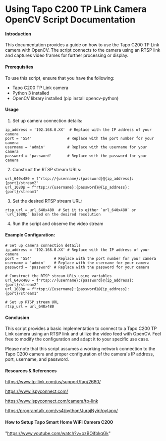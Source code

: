 # Using Tapo C200 TP Link Camera OpenCV Script Documentation
#### Introduction

This documentation provides a guide on how to use the Tapo C200 TP Link camera with OpenCV. The script connects to the camera using an RTSP link and captures video frames for further processing or display.

#### Prerequisites

To use this script, ensure that you have the following:

+ Tapo C200 TP Link camera
+ Python 3 installed
+ OpenCV library installed (pip install opencv-python)

#### Usage
1. Set up camera connection details:
```
ip_address = '192.168.0.XX'  # Replace with the IP address of your camera
port = '554'                # Replace with the port number for your camera
username = 'admin'          # Replace with the username for your camera
password = 'password'       # Replace with the password for your camera
```
2. Construct the RTSP stream URLs:
```
url_640x480 = f"rtsp://{username}:{password}@{ip_address}:{port}/stream2"
url_1080p = f"rtsp://{username}:{password}@{ip_address}:{port}/stream1"
```

3. Set the desired RTSP stream URL:
```
rtsp_url = url_640x480  # Set it to either `url_640x480` or `url_1080p` based on the desired resolution
```

4. Run the script and observe the video stream

#### Example Configuration:
```
# Set up camera connection details
ip_address = '192.168.0.XX' # Replace with the IP address of your camera
port = '554'          # Replace with the port number for your camera
username = 'admin'    # Replace with the username for your camera
password = 'password' # Replace with the password for your camera

# Construct the RTSP stream URLs using variables
url_640x480 = f"rtsp://{username}:{password}@{ip_address}:{port}/stream2"
url_1080p = f"rtsp://{username}:{password}@{ip_address}:{port}/stream1"

# Set up RTSP stream URL
rtsp_url = url_640x480

````

#### Conclusion
This script provides a basic implementation to connect to a Tapo C200 TP Link camera using an RTSP link and utilize the video feed with OpenCV. Feel free to modify the configuration and adapt it to your specific use case.

Please note that this script assumes a working network connection to the Tapo C200 camera and proper configuration of the camera's IP address, port, username, and password.

#### Resources & References
https://www.tp-link.com/us/support/faq/2680/

https://www.ispyconnect.com/

https://www.ispyconnect.com/camera/tp-link

https://programtalk.com/vs4/python/JurajNyiri/pytapo/


#### How to Setup Tapo Smart Home WiFi Camera C200
"https://www.youtube.com/watch?v=ozBOifbkqGk"
